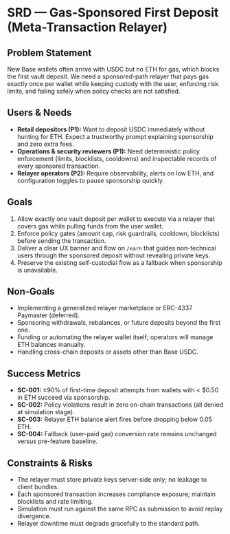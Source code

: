 # SRD — Gas-Sponsored First Deposit (Meta-Transaction Relayer)

## Problem Statement
New Base wallets often arrive with USDC but no ETH for gas, which blocks the first vault deposit. We need a sponsored-path relayer that pays gas exactly once per wallet while keeping custody with the user, enforcing risk limits, and failing safely when policy checks are not satisfied.

## Users & Needs
- **Retail depositors (P1):** Want to deposit USDC immediately without hunting for ETH. Expect a trustworthy prompt explaining sponsorship and zero extra fees.
- **Operations & security reviewers (P1):** Need deterministic policy enforcement (limits, blocklists, cooldowns) and inspectable records of every sponsored transaction.
- **Relayer operators (P2):** Require observability, alerts on low ETH, and configuration toggles to pause sponsorship quickly.

## Goals
1. Allow exactly one vault deposit per wallet to execute via a relayer that covers gas while pulling funds from the user wallet.
2. Enforce policy gates (amount cap, risk guardrails, cooldown, blocklists) before sending the transaction.
3. Deliver a clear UX banner and flow on `/earn` that guides non-technical users through the sponsored deposit without revealing private keys.
4. Preserve the existing self-custodial flow as a fallback when sponsorship is unavailable.

## Non-Goals
- Implementing a generalized relayer marketplace or ERC-4337 Paymaster (deferred).
- Sponsoring withdrawals, rebalances, or future deposits beyond the first one.
- Funding or automating the relayer wallet itself; operators will manage ETH balances manually.
- Handling cross-chain deposits or assets other than Base USDC.

## Success Metrics
- **SC-001:** ≥90% of first-time deposit attempts from wallets with < $0.50 in ETH succeed via sponsorship.
- **SC-002:** Policy violations result in zero on-chain transactions (all denied at simulation stage).
- **SC-003:** Relayer ETH balance alert fires before dropping below 0.05 ETH.
- **SC-004:** Fallback (user-paid gas) conversion rate remains unchanged versus pre-feature baseline.

## Constraints & Risks
- The relayer must store private keys server-side only; no leakage to client bundles.
- Each sponsored transaction increases compliance exposure; maintain blocklists and rate limiting.
- Simulation must run against the same RPC as submission to avoid replay divergence.
- Relayer downtime must degrade gracefully to the standard path.
